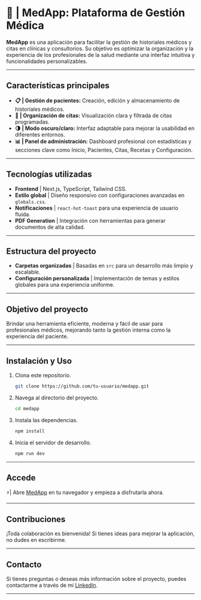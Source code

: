 # **🏥 | MedApp: Plataforma de Gestión Médica**

**MedApp** es una aplicación para facilitar la gestión de historiales médicos y citas en clínicas y consultorios. Su objetivo es optimizar la organización y la experiencia de los profesionales de la salud mediante una interfaz intuitiva y funcionalidades personalizables.

---

## **Características principales**

- **📋 | Gestión de pacientes:** Creación, edición y almacenamiento de historiales médicos.
- **📅 | Organización de citas:** Visualización clara y filtrada de citas programadas.
- **🌗 | Modo oscuro/claro:** Interfaz adaptable para mejorar la usabilidad en diferentes entornos.
- **📊 | Panel de administración:** Dashboard profesional con estadísticas y secciones clave como Inicio, Pacientes, Citas, Recetas y Configuración.

---

## **Tecnologías utilizadas**

- **Frontend** | Next.js, TypeScript, Tailwind CSS.
- **Estilo global** | Diseño responsivo con configuraciones avanzadas en `globals.css`.
- **Notificaciones** | `react-hot-toast` para una experiencia de usuario fluida.
- **PDF Generation** | Integración con herramientas para generar documentos de alta calidad.

---

## **Estructura del proyecto**

- **Carpetas organizadas** | Basadas en `src` para un desarrollo más limpio y escalable.
- **Configuración personalizada** | Implementación de temas y estilos globales para una experiencia uniforme.

---

## **Objetivo del proyecto**

Brindar una herramienta eficiente, moderna y fácil de usar para profesionales médicos, mejorando tanto la gestión interna como la experiencia del paciente.

---

## **Instalación y Uso**

1. Clona este repositorio.
   ```bash
   git clone https://github.com/tu-usuario/medapp.git
   ```
2. Navega al directorio del proyecto.
   ```bash
   cd medapp
   ```
3. Instala las dependencias.
   ```bash
   npm install
   ```
4. Inicia el servidor de desarrollo.
   ```bash
   npm run dev
   ```
---
   ## **Accede**
   
⚡| Abre [MedApp](https://themedapp.vercel.app/) en tu navegador y empieza a disfrutarla ahora.

---

## **Contribuciones**

¡Toda colaboración es bienvenida! Si tienes ideas para mejorar la aplicación, no dudes en escribirme.

---

## **Contacto**

Si tienes preguntas o deseas más información sobre el proyecto, puedes contactarme a través de mi [LinkedIn](https://www.linkedin.com/in/edelcopp/).

---
